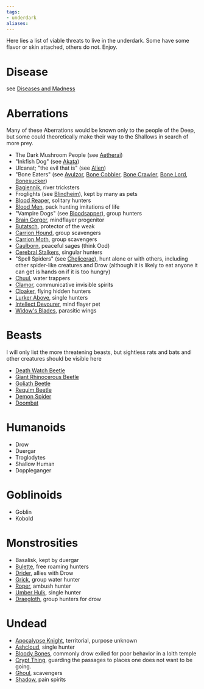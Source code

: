 ```yaml
---
tags: 
- underdark
aliases:
---
```


Here lies a list of viable threats to live in the underdark. Some have some flavor or skin attached, others do not. Enjoy.

# Disease
see [Diseases and Madness](https://www.5esrd.com/gamemastering/diseases/)

# Aberrations
Many of these Aberrations would be known only to the people of the Deep, but some could theoretically make their way to the Shallows in search of more prey.
- The Dark Mushroom People (see [Aetherai](https://www.5esrd.com/database/creature/aetherai/))
- "Inkfish Dog" (see [Akata](https://www.5esrd.com/database/creature/akata/))
- Ulcanat; "the evil that is" (see [Alien](https://www.5esrd.com/database/creature/alien/))
- "Bone Eaters" (see [Avulzor](https://www.5esrd.com/database/creature/avulzor/), [Bone Cobbler](https://www.5esrd.com/database/creature/bone-cobbler/), [Bone Crawler](https://www.5esrd.com/database/creature/bone-crawler/), [Bone Lord](https://www.5esrd.com/database/creature/bone-lord/), [Bonesucker](https://www.5esrd.com/database/creature/bonesucker/))
- [Bagiennik](https://www.5esrd.com/database/creature/bagiennik-3pp/), river tricksters
- Froglights (see [Blindheim](https://www.5esrd.com/database/creature/blindheim/)), kept by many as pets 
- [Blood Reaper](https://www.5esrd.com/database/creature/blood-reaper/), solitary hunters
- [Blood Men](https://www.5esrd.com/database/creature/bloodman/), pack hunting imitations of life
- "Vampire Dogs" (see [Bloodsapper](https://www.5esrd.com/database/creature/bloodsapper/)), group hunters
- [Brain Gorger](https://www.5esrd.com/database/creature/brain-gorger/), mindflayer progenitor
- [Butatsch](https://www.5esrd.com/database/creature/butatsch/), protector of the weak
- [Carrion Hound](https://www.5esrd.com/database/creature/carrion-hound/), group scavengers
- [Carrion Moth](https://www.5esrd.com/database/creature/carrion-moth/), group scavengers
- [Caulborn](https://www.5esrd.com/database/creature/caulborn/), peaceful sages (think Ood)
- [Cerebral Stalkers](https://www.5esrd.com/database/creature/cerebral-stalker/), singular hunters
- "Spell Spiders" (see [Chelicerae](https://www.5esrd.com/database/creature/chelicerae-3pp/)), hunt alone or with others, including other spider-like creatures and Drow (although it is likely to eat anyone it can get is hands on if it is too hungry)
- [Chuul](https://www.5esrd.com/database/creature/chuul/), water trappers
- [Clamor](https://www.5esrd.com/database/creature/clamor/), communicative invisible spirits
- [Cloaker](https://www.5esrd.com/database/creature/cloaker/), flying hidden hunters
- [Lurker Above](https://www.5esrd.com/database/creature/lurker-above/), single hunters
- [Intellect Devourer](https://www.5esrd.com/database/creature/intellect-devourer/), mind flayer pet
- [Widow's Blades](https://www.5esrd.com/database/creature/widows-blades/), parasitic wings

# Beasts
I will only list the more threatening beasts, but sightless rats and bats and other creatures should be visible here
- [Death Watch Beetle](https://www.5esrd.com/database/creature/beetle-death-watch/)
- [Giant Rhinocerous Beetle](https://www.5esrd.com/database/creature/beetle-giant-rhinoceros/)
- [Goliath Beetle](https://www.5esrd.com/database/creature/beetle-goliath/)
- [Requim Beetle](https://www.5esrd.com/database/creature/beetle-requiem/)
- [Demon Spider](https://www.5esrd.com/database/creature/demon-spider/)
- [Doombat](https://www.5esrd.com/database/creature/doombat/)

# Humanoids
- Drow
- Duergar
- Troglodytes
- Shallow Human
- Doppleganger

# Goblinoids
- Goblin
- Kobold

# Monstrosities
- Basalisk, kept by duergar
- [Bulette](https://www.dndbeyond.com/monsters/bulette), free roaming hunters
- [Drider](https://www.dndbeyond.com/monsters/drider), allies with Drow
- [Grick](https://www.dndbeyond.com/monsters/grick), group water hunter
- [Roper](https://www.dndbeyond.com/monsters/roper), ambush hunter
- [Umber Hulk](https://www.aidedd.org/dnd/monstres.php?vo=umber-hulk), single hunter
- [Draegloth](https://www.kassoon.com/dnd/monster-stat-block/409/draegloth/), group hunters for drow

# Undead
- [Apocalypse Knight](https://www.5esrd.com/database/creature/apocalypse-knight/), territorial, purpose unknown
- [Ashcloud](https://www.5esrd.com/database/creature/ashcloud/), single hunter
- [Bloody Bones](https://www.5esrd.com/database/creature/bloody-bones-3/), commonly drow exiled for poor behavior in a lolth temple
- [Crypt Thing](https://www.5esrd.com/database/creature/crypt-thing/), guarding the passages to places one does not want to be going.
- [Ghoul](https://www.dndbeyond.com/monsters/ghoul), scavengers
- [Shadow](https://www.5esrd.com/database/creature/overshadow/), pain spirits